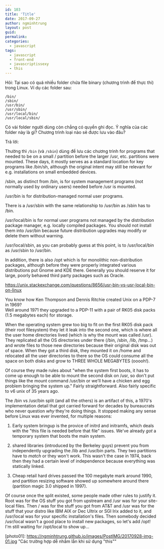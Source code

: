 ```yaml
---
id: 103
title: 'Title'
date: 2017-09-27
author: ngminhtrung
layout: post
guid: 
permalink: 
categories:
  - javascript
tags:
  - javascript
  - front-end
  - javascriptissexy
  - this
---
```


Hỏi: Tại sao có quá nhiều folder chứa file binary (chương trình để thực thi) trong Linux. Ví dụ các folder sau:
```
/bin/
/sbin/
/usr/bin/
/usr/sbin/
/usr/local/bin/
/usr/local/sbin/
```
Có vài folder người dùng còn chẳng có quyền ghi đọc. Ý nghĩa của các folder này là gì? Chương trình loại nào sẽ được lưu vào đâu?

Trả lời:

Thường thì `/bin` (và `/sbin`) dùng để lưu các chương trình  for programs that needed to be on a small / partition before the larger /usr, etc. partitions were mounted. These days, it mostly serves as a standard location for key programs like /bin/sh, although the original intent may still be relevant for e.g. installations on small embedded devices.

/sbin, as distinct from /bin, is for system management programs (not normally used by ordinary users) needed before /usr is mounted.

/usr/bin is for distribution-managed normal user programs.

There is a /usr/sbin with the same relationship to /usr/bin as /sbin has to /bin.

/usr/local/bin is for normal user programs not managed by the distribution package manager, e.g. locally compiled packages. You should not install them into /usr/bin because future distribution upgrades may modify or delete them without warning.

/usr/local/sbin, as you can probably guess at this point, is to /usr/local/bin as /usr/sbin to /usr/bin.

In addition, there is also /opt which is for monolithic non-distribution packages, although before they were properly integrated various distributions put Gnome and KDE there. Generally you should reserve it for large, poorly behaved third party packages such as Oracle.

https://unix.stackexchange.com/questions/8656/usr-bin-vs-usr-local-bin-on-linux


You know how Ken Thompson and Dennis Ritchie created Unix on a PDP-7 in 1969?  
Well around 1971 they upgraded to a PDP-11 with a pair of RK05 disk packs (1.5 
megabytes each) for storage.

When the operating system grew too big to fit on the first RK05 disk pack (their 
root filesystem) they let it leak into the second one, which is where all the 
user home directories lived (which is why the mount was called /usr).  They 
replicated all the OS directories under there (/bin, /sbin, /lib, /tmp...) and 
wrote files to those new directories because their original disk was out of 
space.  When they got a third disk, they mounted it on /home and relocated all 
the user directories to there so the OS could consume all the space on both 
disks and grow to THREE WHOLE MEGABYTES (ooooh!).

Of course they made rules about "when the system first boots, it has to come up 
enough to be able to mount the second disk on /usr, so don't put things like 
the mount command /usr/bin or we'll have a chicken and egg problem bringing 
the system up."  Fairly straightforward.  Also fairly specific to v6 unix of 35 
years ago.

The /bin vs /usr/bin split (and all the others) is an artifact of this, a 
1970's implementation detail that got carried forward for decades by 
bureaucrats who never question _why_ they're doing things.  It stopped making 
any sense before Linux was ever invented, for multiple reasons:

1) Early system bringup is the provice of initrd and initramfs, which deals 
with the "this file is needed before that file" issues.  We've already _got_ a 
temporary system that boots the main system.

2) shared libraries (introduced by the Berkeley guys) prevent you from 
independently upgrading the /lib and /usr/bin parts.  They two partitions have 
to _match_ or they won't work.  This wasn't the case in 1974, back then they 
had a certain level of independence because everything was statically linked.

3) Cheap retail hard drives passed the 100 megabyte mark around 1990, and 
partition resizing software showed up somewhere around there (partition magic 
3.0 shipped in 1997).

Of course once the split existed, some people made other rules to justify it.  
Root was for the OS stuff you got from upstream and /usr was for your site-
local files.  Then / was for the stuff you got from AT&T and /usr was for the 
stuff that your distro like IBM AIX or Dec Ultrix or SGI Irix added to it, and 
/usr/local was for your specific installation's files.  Then somebody decided 
/usr/local wasn't a good place to install new packages, so let's add /opt!  
I'm still waiting for /opt/local to show up...



[photo01]: https://ngminhtrung.github.io/images/PostIMG/20170928-img-01.jpg "Các trường hợp dễ nhầm lẫn khi sử dụng "this""
